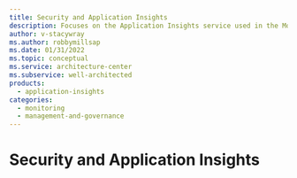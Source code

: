 ```yaml
---
title: Security and Application Insights
description: Focuses on the Application Insights service used in the Monitoring solution to provide best-practice and configuration recommendations related to Security.
author: v-stacywray
ms.author: robbymillsap
ms.date: 01/31/2022
ms.topic: conceptual
ms.service: architecture-center
ms.subservice: well-architected
products:
  - application-insights
categories:
  - monitoring
  - management-and-governance
---
```


# Security and Application Insights